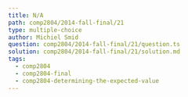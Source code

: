 ```yaml
---
title: N/A
path: comp2804/2014-fall-final/21
type: multiple-choice
author: Michiel Smid
question: comp2804/2014-fall-final/21/question.ts
solution: comp2804/2014-fall-final/21/solution.md
tags:
  - comp2804
  - comp2804-final
  - comp2804-determining-the-expected-value
---
```

